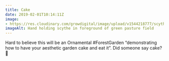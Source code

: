 ```yaml
---
title: Cake
date: 2019-02-01T10:14:11Z
image: 
- https://res.cloudinary.com/growdigital/image/upload/v1544218777/scythe-41796487824.jpg
imageAlt: Hand holding scythe in foreground of green pasture field
---
```


Hard to believe this will be an Ornamental #ForestGarden “demonstrating how to have your aesthetic garden cake and eat it”. Did someone say cake? 🍰
